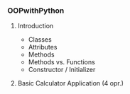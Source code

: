 ### OOPwithPython
1. Introduction
   * Classes
   * Attributes
   * Methods
   * Methods vs. Functions
   * Constructor / Initializer
 
 2. Basic Calculator Application (4 opr.)

